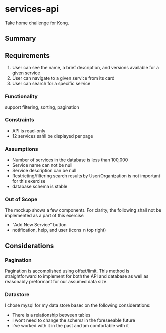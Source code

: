 # services-api
Take home challenge for Kong.

## Summary

## Requirements
1. User can see the name, a brief description, and versions available for a given service
2. User can navigate to a given service from its card
3. User can search for a specific service

### Functionality
support filtering, sorting, pagination

### Constraints
- API is read-only
- 12 services sahll be displayed per page

### Assumptions
- Number of services in the database is less than 100,000
- Service name can not be null
- Service description can be null
- Restricting/filtering search results by User/Organization is not important for this exercise
- database schema is stable 

### Out of Scope
The mockup shows a few components. For clarity, the following shall not be implemented as a part of this exercise:
- "Add New Service" button 
- notification, help, and user (icons in top right)

## Considerations
### Pagination
Pagination is accomplished using offset/limit. This method is straightforward to implement for both the API and database as well as reasonably preformant for our assumed data size.

### Datastore
I chose mysql for my data store based on the following considerations:
- There is a relationship between tables
- I wont need to change the schema in the foreseeable future
- I've worked with it in the past and am comfortable with it